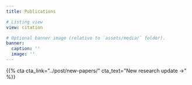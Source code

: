 ```yaml
---
title: Publications

# Listing view
view: citation

# Optional banner image (relative to `assets/media/` folder).
banner:
  caption: ''
  image: ''
---
```

{{% cta cta_link="../post/new-papers/" cta_text="New research update →" %}}

